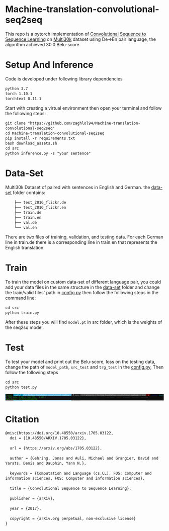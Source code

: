 # Machine-translation-convolutional-seq2seq
This repo is a pytorch implementation of [Convolutional Sequence to Sequence Learning](https://arxiv.org/abs/1705.03122) on [Multi30k](https://metatext.io/datasets/multi30k) dataset using De->En pair language, 
the algorithm achieved 30.0 Belu-score.

# Setup And Inference
Code is developed under following library dependencies
```commandline
python 3.7
torch 1.10.1
torchtext 0.11.1
```
Start with creating a virtual environment then open your terminal and follow the following steps:
```commandline
git clone "https://github.com/zaghlol94/Machine-translation-convolutional-seq2seq"
cd Machine-translation-convolutional-seq2seq
pip install -r requirements.txt
bash download_assets.sh
cd src
python inference.py -s "your sentence"
```
# Data-Set
Multi30k Dataset of paired with sentences in English and German. the [data-set](https://github.com/zaghlol94/Machine-translation-convolutional-seq2seq/tree/main/data-set) folder contains: 
```commandline
    ├── test_2016_flickr.de
    ├── test_2016_flickr.en
    ├── train.de
    ├── train.en
    ├── val.de
    └── val.en
```
There are two files of training, validation, and testing data. For each German line in train.de there is a corresponding line in train.en that represents the English translation.

# Train
To train the model on custom data-set of different language pair, you could add your data files in the same structure in the [data-set](https://github.com/zaghlol94/Machine-Translation-Seq2Seq/tree/main/data-set) folder and 
change the train/valid files' path in [config.py](https://github.com/zaghlol94/Machine-translation-convolutional-seq2seq/blob/main/src/config.py)
then follow the following steps in the command line:
```commandline
cd src
python train.py
```
After these steps you will find ```model.pt``` in src folder, which is the weights of the seq2sq model.
# Test
To test your model and print out the Belu-score, loss on the testing data, change the path of ```model_path```, ```src_test``` 
and ```trg_test``` in the [config.py](https://github.com/zaghlol94/Machine-translation-convolutional-seq2seq/blob/main/src/config.py), Then follow the following steps
```commandline
cd src
python test.py
```
![](imgs/belu-score.png)
# Citation
```commandline
@misc{https://doi.org/10.48550/arxiv.1705.03122,
  doi = {10.48550/ARXIV.1705.03122},
  
  url = {https://arxiv.org/abs/1705.03122},
  
  author = {Gehring, Jonas and Auli, Michael and Grangier, David and Yarats, Denis and Dauphin, Yann N.},
  
  keywords = {Computation and Language (cs.CL), FOS: Computer and information sciences, FOS: Computer and information sciences},
  
  title = {Convolutional Sequence to Sequence Learning},
  
  publisher = {arXiv},
  
  year = {2017},
  
  copyright = {arXiv.org perpetual, non-exclusive license}
}

```
